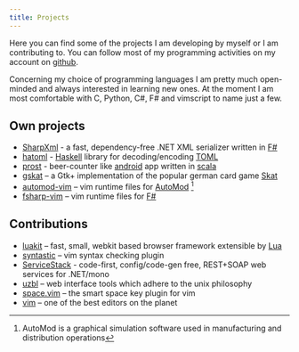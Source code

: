 ```yaml
---
title: Projects
---
```

Here you can find some of the projects I am developing by myself or I am
contributing to. You can follow most of my programming activities on my account
on [github][1].

Concerning my choice of programming languages I am pretty much open-minded and
always interested in learning new ones.  At the moment I am most comfortable
with C, Python, C#, F# and vimscript to name just a few.

## Own projects

- [SharpXml][13] - a fast, dependency-free .NET XML serializer written in
  [F#][21]
- [hatoml][18] - [Haskell][19] library for decoding/encoding [TOML][20]
- [prost][15] - beer-counter like [android][16] app written in [scala][17]
- [gskat][2] – a Gtk+ implementation of the popular german card game [Skat][14]
- [automod-vim][3] – vim runtime files for [AutoMod][5] [^1]
- [fsharp-vim][4] – vim runtime files for [F#][21]

## Contributions

- [luakit][6] – fast, small, webkit based browser framework extensible by [Lua][7]
- [syntastic][9] – vim syntax checking plugin
- [ServiceStack][12] - code-first, config/code-gen free, REST+SOAP web services for .NET/mono
- [uzbl][8] – web interface tools which adhere to the unix philosophy
- [space.vim][10] – the smart space key plugin for vim
- [vim][11] – one of the best editors on the planet

[1]: https://github.com/kongo2002
[2]: http://gskat.sourceforge.net
[3]: http://github.com/kongo2002/vim-automod
[4]: http://github.com/kongo2002/fsharp-vim
[5]: http://www.appliedmaterials.com/services-software/library/applied-automod
[6]: http://luakit.org
[7]: http://www.lua.org
[8]: http://uzbl.org
[9]: http://github.com/scrooloose/syntastic
[10]: http://github.com/spiiph/vim-space
[11]: http://www.vim.org
[12]: http://github.com/ServiceStack/ServiceStack
[13]: http://github.com/kongo2002/SharpXml
[14]: http://en.wikipedia.org/wiki/Skat_(card_game)
[15]: https://github.com/kongo2002/prost
[16]: http://android.com
[17]: http://scala-lang.org
[18]: https://github.com/kongo2002/hatoml
[19]: http://haskell.org
[20]: https://github.com/mojombo/toml
[21]: http://fsharp.org/

[^1]: AutoMod is a graphical simulation software used in manufacturing and distribution operations
